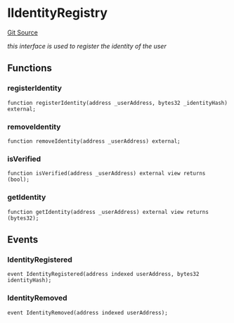 # IIdentityRegistry
[Git Source](https://github.com/renancorreadev/RWAStation/blob/a342e941dc7ad5be1e9dd1d9d5ed2046f709e55c/src/interfaces/IIdentityRegistry.sol)

*this interface is used to register the identity of the user*


## Functions
### registerIdentity


```solidity
function registerIdentity(address _userAddress, bytes32 _identityHash) external;
```

### removeIdentity


```solidity
function removeIdentity(address _userAddress) external;
```

### isVerified


```solidity
function isVerified(address _userAddress) external view returns (bool);
```

### getIdentity


```solidity
function getIdentity(address _userAddress) external view returns (bytes32);
```

## Events
### IdentityRegistered

```solidity
event IdentityRegistered(address indexed userAddress, bytes32 identityHash);
```

### IdentityRemoved

```solidity
event IdentityRemoved(address indexed userAddress);
```

